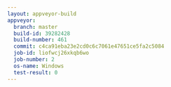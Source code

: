 ```yaml
---
layout: appveyor-build
appveyor:
  branch: master
  build-id: 39282428
  build-number: 461
  commit: c4ca91eba23e2cd0c6c7061e47651ce5fa2c5084
  job-id: liofwcj26xkqb6wo
  job-number: 2
  os-name: Windows
  test-result: 0
---
```

